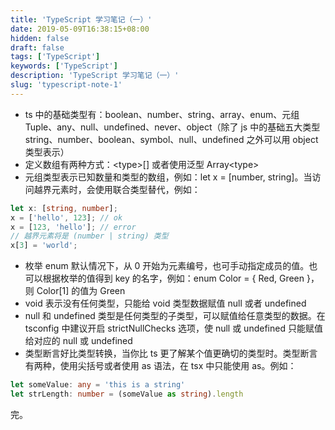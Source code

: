 ```yaml
---
title: 'TypeScript 学习笔记（一）'
date: 2019-05-09T16:38:15+08:00
hidden: false
draft: false
tags: ['TypeScript']
keywords: ['TypeScript']
description: 'TypeScript 学习笔记（一）'
slug: 'typescript-note-1'
---
```


- ts 中的基础类型有：boolean、number、string、array、enum、元组 Tuple、any、null、undefined、never、object（除了 js 中的基础五大类型 string、number、boolean、symbol、null、undefined 之外可以用 object 类型表示）
- 定义数组有两种方式：\<type>[] 或者使用泛型 Array\<type>
- 元组类型表示已知数量和类型的数组，例如：let x = [number, string]。当访问越界元素时，会使用联合类型替代，例如：

```typescript
let x: [string, number];
x = ['hello', 123]; // ok
x = [123, 'hello']; // error
// 越界元素将是 (number | string) 类型
x[3] = 'world';
```

- 枚举 enum 默认情况下，从 0 开始为元素编号，也可手动指定成员的值。也可以根据枚举的值得到 key 的名字，例如：enum Color = { Red, Green }，则 Color[1] 的值为 Green
- void 表示没有任何类型，只能给 void 类型数据赋值 null 或者 undefined
- null 和 undefined 类型是任何类型的子类型，可以赋值给任意类型的数据。在 tsconfig 中建议开启 strictNullChecks 选项，使 null 或 undefined 只能赋值给对应的 null 或 undefined
- 类型断言好比类型转换，当你比 ts 更了解某个值更确切的类型时。类型断言有两种，使用尖括号或者使用 as 语法，在 tsx 中只能使用 as。例如：

```typescript
let someValue: any = 'this is a string'
let strLength: number = (someValue as string).length
```

完。
